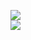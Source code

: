 [![](https://img.shields.io/badge/Made%20With-Github%20Spray-lightgrey.svg?style=for-the-badge&logo=github)](https://github.com/Annihil/github-spray#2496)  
[![](https://i.imgur.com/2DrTn0Z.gif)](https://github.com/Annihil/github-spray)